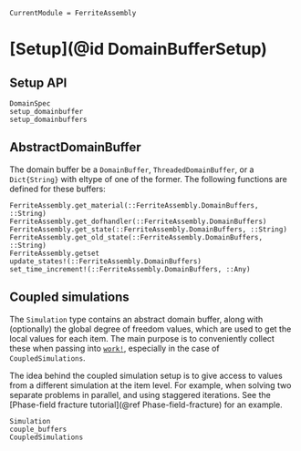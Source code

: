 ```@meta
CurrentModule = FerriteAssembly
```
# [Setup](@id DomainBufferSetup)
## Setup API
```@docs
DomainSpec
setup_domainbuffer
setup_domainbuffers
```

## AbstractDomainBuffer
The domain buffer be a `DomainBuffer`, `ThreadedDomainBuffer`, or a `Dict{String}` with eltype 
of one of the former. The following functions are defined for these buffers:
```@docs
FerriteAssembly.get_material(::FerriteAssembly.DomainBuffers, ::String)
FerriteAssembly.get_dofhandler(::FerriteAssembly.DomainBuffers)
FerriteAssembly.get_state(::FerriteAssembly.DomainBuffers, ::String)
FerriteAssembly.get_old_state(::FerriteAssembly.DomainBuffers, ::String)
FerriteAssembly.getset
update_states!(::FerriteAssembly.DomainBuffers)
set_time_increment!(::FerriteAssembly.DomainBuffers, ::Any)
```

## Coupled simulations
The `Simulation` type contains an abstract domain buffer, along with (optionally) 
the global degree of freedom values, which are used to get the local values for each item.
The main purpose is to conveniently collect these when passing into [`work!`](@ref), 
especially in the case of `CoupledSimulations`.

The idea behind the coupled simulation setup is to give access to values from a different simulation
at the item level. For example, when solving two separate problems in parallel, and using staggered
iterations. See the [Phase-field fracture tutorial](@ref Phase-field-fracture) for an example. 
```@docs
Simulation
couple_buffers
CoupledSimulations
```
